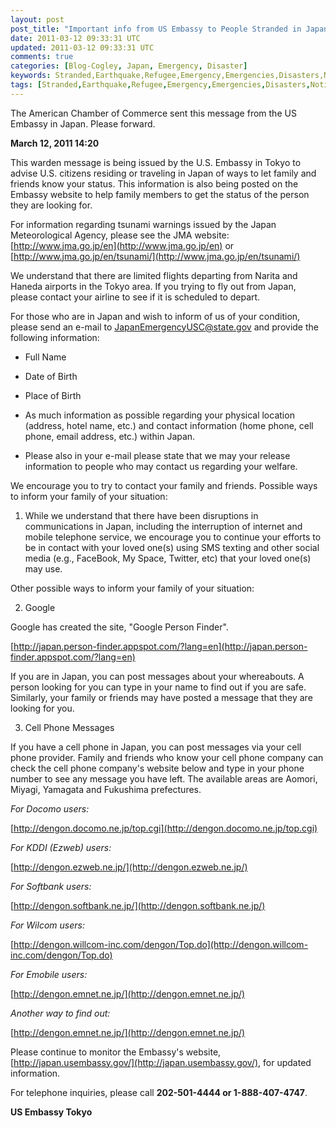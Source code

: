 ```yaml
---           
layout: post
post_title: "Important info from US Embassy to People Stranded in Japan"
date: 2011-03-12 09:33:31 UTC
updated: 2011-03-12 09:33:31 UTC
comments: true
categories: [Blog-Cogley, Japan, Emergency, Disaster]
keywords: Stranded,Earthquake,Refugee,Emergency,Emergencies,Disasters,Notification,Evacuation,ACCJ,US Embassy,japan,American Chamber of Commerce in Japan
tags: [Stranded,Earthquake,Refugee,Emergency,Emergencies,Disasters,Notification,Evacuation,ACCJ,US Embassy,japan,American Chamber of Commerce in Japan]
---
```

 


The American Chamber of Commerce sent this message from the US Embassy in Japan. Please forward.


> 

**March 12, 2011  14:20**




This warden message is being issued by the U.S. Embassy in Tokyo to advise U.S. citizens residing or traveling in Japan of ways to let family and friends know your status.  This information is also being posted on the Embassy website to help family members to get the status of the person they are looking for.




For information regarding tsunami warnings issued by the Japan Meteorological Agency, please see the JMA website: [http://www.jma.go.jp/en](http://www.jma.go.jp/en) or [http://www.jma.go.jp/en/tsunami/](http://www.jma.go.jp/en/tsunami/)




We understand that there are limited flights departing from Narita and Haneda airports in the Tokyo area. If you trying to fly out from Japan, please contact your airline to see if it is scheduled to depart.




For those who are in Japan and wish to inform of us of your condition, please send an e-mail to <JapanEmergencyUSC@state.gov>  and provide the following information:


- Full Name

- Date of Birth

- Place of Birth

- As much information as possible regarding your physical location (address, hotel name, etc.) and contact information (home phone, cell phone, email address, etc.) within Japan.

- Please also in your e-mail please state that we may your release information to people who may contact us regarding your welfare.



We encourage you to try to contact your family and friends.  Possible ways to inform your family of your situation:




1. While we understand that there have been disruptions in communications in Japan, including the interruption of internet and mobile telephone service, we encourage you to continue your efforts to be in contact with your loved one(s) using SMS texting and other social media (e.g., FaceBook, My Space, Twitter, etc) that your loved one(s) may use.




Other possible ways to inform your family of your situation:




2.  Google




Google has created the site, "Google Person Finder".




[http://japan.person-finder.appspot.com/?lang=en](http://japan.person-finder.appspot.com/?lang=en)




If you are in Japan, you can post messages about your whereabouts.  A person looking for you can type in your name to find out if you are safe.  Similarly, your family or friends may have posted a message that they are looking for you.




3.  Cell Phone Messages




If you have a cell phone in Japan, you can post messages via your cell phone provider.  Family and friends who know your cell phone company can check the cell phone company's website below and type in your phone number to see any message you have left.  The available areas are Aomori, Miyagi, Yamagata and Fukushima prefectures.




_For Docomo users:_




[http://dengon.docomo.ne.jp/top.cgi](http://dengon.docomo.ne.jp/top.cgi)




_For KDDI (Ezweb) users:_




[http://dengon.ezweb.ne.jp/](http://dengon.ezweb.ne.jp/)




_For Softbank users:_




[http://dengon.softbank.ne.jp/](http://dengon.softbank.ne.jp/)




_For Wilcom users:_




[http://dengon.willcom-inc.com/dengon/Top.do](http://dengon.willcom-inc.com/dengon/Top.do)




_For Emobile users:_




[http://dengon.emnet.ne.jp/](http://dengon.emnet.ne.jp/)




_Another way to find out:_




[http://dengon.emnet.ne.jp/](http://dengon.emnet.ne.jp/)




Please continue to monitor the Embassy's website, [http://japan.usembassy.gov/](http://japan.usembassy.gov/), for updated information.




For telephone inquiries, please call **202-501-4444 or 1-888-407-4747**.




**US Embassy Tokyo**




 


